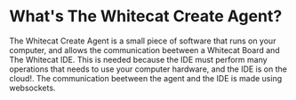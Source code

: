 # What's The Whitecat Create Agent?

The Whitecat Create Agent is a small piece of software that runs on your computer, and allows the communication beetween a Whitecat Board and The Whitecat IDE. This is needed because the IDE must perform many operations that needs to use your computer hardware, and the IDE is on the cloud!. The communication beetween the agent and the IDE is made using websockets.
